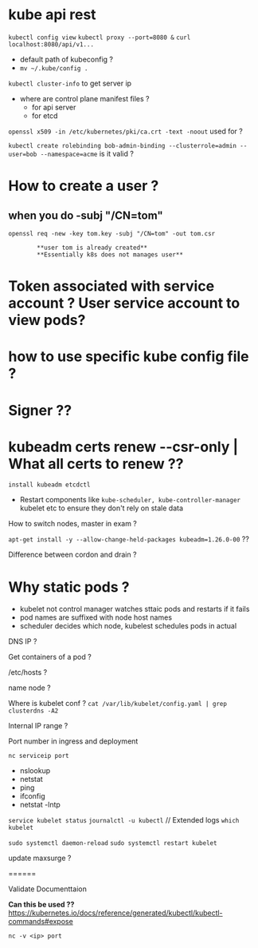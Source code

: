 # kube api rest
`kubectl config view`
`kubectl proxy --port=8080 &`
`curl localhost:8080/api/v1...`

- default path of kubeconfig ?
- `mv ~/.kube/config .`

`kubectl cluster-info` to get server ip


- where are control plane manifest files ?
  - for api server
  - for etcd


`openssl x509 -in /etc/kubernetes/pki/ca.crt -text -noout` used for ?

`kubectl create rolebinding bob-admin-binding --clusterrole=admin --user=bob --namespace=acme` is it valid ?


# How to create a user ?

##  when you do -subj "/CN=tom"
`openssl req -new -key tom.key -subj "/CN=tom" -out tom.csr`

            **user tom is already created**
            **Essentially k8s does not manages user**

# Token associated with service account ? User service account to view pods?

# how to use specific kube config file ?

# Signer ??

# kubeadm certs renew --csr-only |  What all certs to renew ??


`install kubeadm etcdctl`

- Restart components like `kube-scheduler, kube-controller-manager` kubelet etc to ensure they don't rely on stale data

How to switch nodes, master in exam ?

`apt-get install -y --allow-change-held-packages kubeadm=1.26.0-00` ??

Difference between cordon and drain ?


# Why static pods ?
- kubelet not control manager watches sttaic pods and restarts if it fails
- pod names are suffixed with node host names
- scheduler decides which node, kubelest schedules pods in actual

DNS IP ?

Get containers of a pod ?

/etc/hosts ?

name node ?


Where is kubelet conf ?
`cat /var/lib/kubelet/config.yaml | grep clusterdns -A2`

Internal IP range ?

Port number in ingress and deployment

`nc serviceip port`
- nslookup
- netstat
- ping
- ifconfig
- netstat -lntp

`service kubelet status`
`journalctl -u kubectl` // Extended logs
`which kubelet`

`sudo systemctl daemon-reload`
`sudo systemctl restart kubelet`


update maxsurge ?


======


Validate Documenttaion

**Can this be used ??**
https://kubernetes.io/docs/reference/generated/kubectl/kubectl-commands#expose



`nc -v <ip> port`
